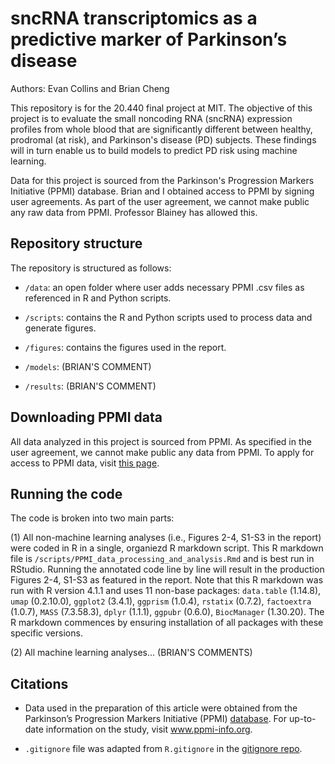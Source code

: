 # sncRNA transcriptomics as a predictive marker of Parkinson’s disease

Authors: Evan Collins and Brian Cheng

This repository is for the 20.440 final project at MIT. The objective of this project is to evaluate the small noncoding RNA (sncRNA) expression profiles from whole blood that are significantly different between healthy, prodromal (at risk), and Parkinson's disease (PD) subjects. These findings will in turn enable us to build models to predict PD risk using machine learning.

Data for this project is sourced from the Parkinson's Progression Markers Initiative (PPMI) database. Brian and I obtained access to PPMI by signing user agreements. As part of the user agreement, we cannot make public any raw data from PPMI. Professor Blainey has allowed this. 

## Repository structure

The repository is structured as follows:

- `/data`: an open folder where user adds necessary PPMI .csv files as referenced in R and Python scripts.

- `/scripts`: contains the R and Python scripts used to process data and generate figures.

- `/figures`: contains the figures used in the report.

- `/models`: (BRIAN'S COMMENT)

- `/results`: (BRIAN'S COMMENT)

## Downloading PPMI data

All data analyzed in this project is sourced from PPMI. As specified in the user agreement, we cannot make public any data from PPMI. To apply for access to PPMI data, visit [this page](https://www.ppmi-info.org/access-data-specimens/download-data). 

## Running the code

The code is broken into two main parts:

(1) All non-machine learning analyses (i.e., Figures 2-4, S1-S3 in the report) were coded in R in a single, organiezd R markdown script. This R markdown file is `/scripts/PPMI_data_processing_and_analysis.Rmd` and is best run in RStudio. Running the annotated code line by line will result in the production Figures 2-4, S1-S3 as featured in the report. Note that this R markdown was run with R version 4.1.1 and uses 11 non-base packages: `data.table` (1.14.8), `umap` (0.2.10.0), `ggplot2` (3.4.1), `ggprism` (1.0.4), `rstatix` (0.7.2), `factoextra` (1.0.7), `MASS` (7.3.58.3), `dplyr` (1.1.1), `ggpubr` (0.6.0), `BiocManager` (1.30.20). The R markdown commences by ensuring installation of all packages with these specific versions.

(2) All machine learning analyses... (BRIAN'S COMMENTS)

## Citations

- Data used in the preparation of this article were obtained from the Parkinson’s Progression Markers Initiative (PPMI) [database](https://www.ppmi-info.org/access-data-specimens/download-data). For up-to-date information on the study, visit www.ppmi-info.org.

- `.gitignore` file was adapted from `R.gitignore` in the [gitignore repo](https://github.com/github/gitignore).
